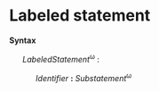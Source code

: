 # Labeled statement

**Syntax**

<ul>
    <i>LabeledStatement</i><sup>ω</sup> :
    <ul>
        <i>Identifier</i> <b>:</b> <i>Substatement</i><sup>ω</sup>
    </ul>
</ul>